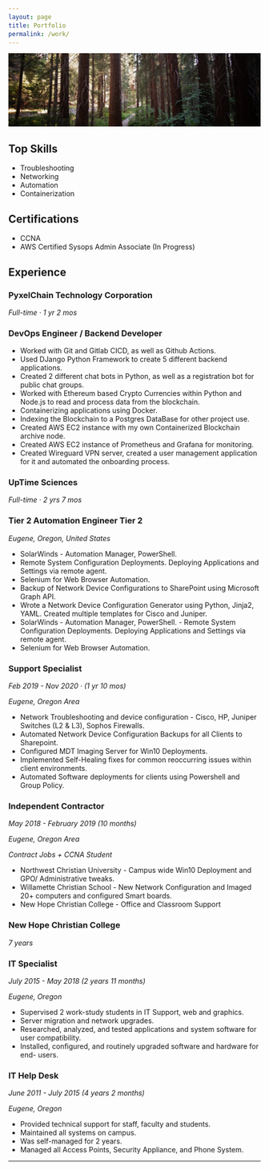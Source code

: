 ```yaml
---
layout: page
title: Portfolio
permalink: /work/
---
```


![work](https://raw.githubusercontent.com/jordantrujillo/jordantrujillo.github.io/main/images/work-banner.jpg "work-banner")

## **Top Skills**
- Troubleshooting
- Networking
- Automation
- Containerization

## **Certifications**
- CCNA
- AWS Certified Sysops Admin Associate (In Progress)

## **Experience**

### **PyxelChain Technology Corporation**
*Full-time · 1 yr 2 mos*

### DevOps Engineer / Backend Developer

- Worked with Git and Gitlab CICD, as well as Github Actions.
- Used DJango Python Framework to create 5 different backend applications.
- Created 2 different chat bots in Python, as well as a registration bot for public chat groups.
- Worked with Ethereum based Crypto Currencies within Python and Node.js to read and process data from the blockchain.
- Containerizing applications using Docker.
- Indexing the Blockchain to a Postgres DataBase for other project use.
- Created AWS EC2 instance with my own Containerized Blockchain archive node.
- Created AWS EC2 instance of Prometheus and Grafana for monitoring.
- Created Wireguard VPN server, created a user management application for it and automated the onboarding process. 

### **UpTime Sciences**
*Full-time · 2 yrs 7 mos*

### Tier 2 Automation Engineer Tier 2

*Eugene, Oregon, United States*

 - SolarWinds - Automation Manager, PowerShell. 
 - Remote System Configuration Deployments. Deploying Applications and Settings via remote agent. 
 - Selenium for Web Browser Automation. 
 - Backup of Network Device Configurations to SharePoint using Microsoft Graph API. 
 - Wrote a Network Device Configuration Generator using Python, Jinja2, YAML. Created multiple templates for Cisco and Juniper.
 - SolarWinds - Automation Manager, PowerShell. - Remote System Configuration Deployments. Deploying Applications and Settings via remote agent. 
 - Selenium for Web Browser Automation. 

### Support Specialist

*Feb 2019 - Nov 2020 · (1 yr 10 mos)*

*Eugene, Oregon Area*

- Network Troubleshooting and device configuration - Cisco, HP, Juniper Switches (L2 & L3), Sophos Firewalls. 
- Automated Network Device Configuration Backups for all Clients to Sharepoint. 
- Configured MDT Imaging Server for Win10 Deployments. 
- Implemented Self-Healing fixes for common reoccurring issues within client environments. 
- Automated Software deployments for clients using Powershell and Group Policy.

### **Independent Contractor**
*May 2018 - February 2019 (10 months)*

*Eugene, Oregon Area*

*Contract Jobs + CCNA Student*

- Northwest Christian University - Campus wide Win10 Deployment and GPO/
Administrative tweaks.
- Willamette Christian School - New Network Configuration and Imaged 20+
computers and configured Smart boards.
- New Hope Christian College - Office and Classroom Support

### **New Hope Christian College**
*7 years*

### IT Specialist

*July 2015 - May 2018 (2 years 11 months)*

*Eugene, Oregon*

- Supervised 2 work-study students in IT Support, web and graphics.
- Server migration and network upgrades.
- Researched, analyzed, and tested applications and system software for user
compatibility.
- Installed, configured, and routinely upgraded software and hardware for end-
users.

### IT Help Desk
*June 2011 - July 2015 (4 years 2 months)*

*Eugene, Oregon*

- Provided technical support for staff, faculty and students.
- Maintained all systems on campus.
- Was self-managed for 2 years.
- Managed all Access Points, Security Appliance, and Phone System.

---